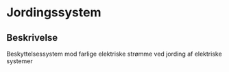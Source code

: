 # Jordingssystem

## Beskrivelse

Beskyttelsessystem mod farlige elektriske strømme ved jording af elektriske systemer

